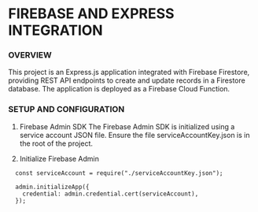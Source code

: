 # FIREBASE AND EXPRESS INTEGRATION

### OVERVIEW

This project is an Express.js application integrated with Firebase Firestore, providing REST API endpoints to create and update records in a Firestore database. The application is deployed as a Firebase Cloud Function.

### SETUP AND CONFIGURATION

1. Firebase Admin SDK
The Firebase Admin SDK is initialized using a service account JSON file. Ensure the file serviceAccountKey.json is in the root of the project.

2. Initialize Firebase Admin
```
  const serviceAccount = require("./serviceAccountKey.json");

  admin.initializeApp({
    credential: admin.credential.cert(serviceAccount),
  });
```
